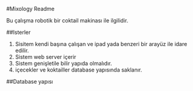 #Mixology Readme

Bu çalışma robotik bir coktail makinası ile ilgilidir.

##Isterler
1. Sisitem kendi başına çalışan ve ipad yada benzeri bir arayüz ile idare edilir.
2. Sistem web server içerir
3. Sistem genişletile bilir yapıda olmalıdır.
4. içecekler ve koktailler database yapısında saklanır.





##Database yapısı
